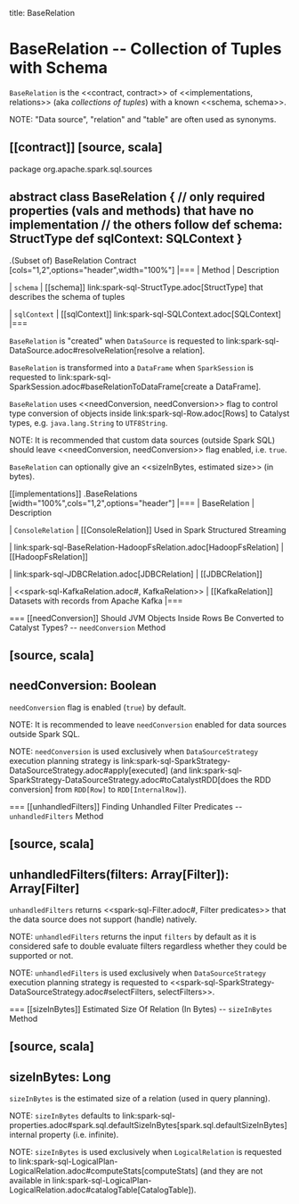 title: BaseRelation

# BaseRelation -- Collection of Tuples with Schema

`BaseRelation` is the <<contract, contract>> of <<implementations, relations>> (aka _collections of tuples_) with a known <<schema, schema>>.

NOTE: "Data source", "relation" and "table" are often used as synonyms.

[[contract]]
[source, scala]
----
package org.apache.spark.sql.sources

abstract class BaseRelation {
  // only required properties (vals and methods) that have no implementation
  // the others follow
  def schema: StructType
  def sqlContext: SQLContext
}
----

.(Subset of) BaseRelation Contract
[cols="1,2",options="header",width="100%"]
|===
| Method
| Description

| `schema`
| [[schema]] link:spark-sql-StructType.adoc[StructType] that describes the schema of tuples

| `sqlContext`
| [[sqlContext]] link:spark-sql-SQLContext.adoc[SQLContext]
|===

`BaseRelation` is "created" when `DataSource` is requested to link:spark-sql-DataSource.adoc#resolveRelation[resolve a relation].

`BaseRelation` is transformed into a `DataFrame` when `SparkSession` is requested to link:spark-sql-SparkSession.adoc#baseRelationToDataFrame[create a DataFrame].

`BaseRelation` uses <<needConversion, needConversion>> flag to control type conversion of objects inside link:spark-sql-Row.adoc[Rows] to Catalyst types, e.g. `java.lang.String` to `UTF8String`.

NOTE: It is recommended that custom data sources (outside Spark SQL) should leave <<needConversion, needConversion>> flag enabled, i.e. `true`.

`BaseRelation` can optionally give an <<sizeInBytes, estimated size>> (in bytes).

[[implementations]]
.BaseRelations
[width="100%",cols="1,2",options="header"]
|===
| BaseRelation
| Description

| `ConsoleRelation`
| [[ConsoleRelation]] Used in Spark Structured Streaming

| link:spark-sql-BaseRelation-HadoopFsRelation.adoc[HadoopFsRelation]
| [[HadoopFsRelation]]

| link:spark-sql-JDBCRelation.adoc[JDBCRelation]
| [[JDBCRelation]]

| <<spark-sql-KafkaRelation.adoc#, KafkaRelation>>
| [[KafkaRelation]] Datasets with records from Apache Kafka
|===

=== [[needConversion]] Should JVM Objects Inside Rows Be Converted to Catalyst Types? -- `needConversion` Method

[source, scala]
----
needConversion: Boolean
----

`needConversion` flag is enabled (`true`) by default.

NOTE: It is recommended to leave `needConversion` enabled for data sources outside Spark SQL.

NOTE: `needConversion` is used exclusively when `DataSourceStrategy` execution planning strategy is link:spark-sql-SparkStrategy-DataSourceStrategy.adoc#apply[executed] (and link:spark-sql-SparkStrategy-DataSourceStrategy.adoc#toCatalystRDD[does the RDD conversion] from `RDD[Row]` to `RDD[InternalRow]`).

=== [[unhandledFilters]] Finding Unhandled Filter Predicates -- `unhandledFilters` Method

[source, scala]
----
unhandledFilters(filters: Array[Filter]): Array[Filter]
----

`unhandledFilters` returns <<spark-sql-Filter.adoc#, Filter predicates>> that the data source does not support (handle) natively.

NOTE: `unhandledFilters` returns the input `filters` by default as it is considered safe to double evaluate filters regardless whether they could be supported or not.

NOTE: `unhandledFilters` is used exclusively when `DataSourceStrategy` execution planning strategy is requested to <<spark-sql-SparkStrategy-DataSourceStrategy.adoc#selectFilters, selectFilters>>.

=== [[sizeInBytes]] Estimated Size Of Relation (In Bytes) -- `sizeInBytes` Method

[source, scala]
----
sizeInBytes: Long
----

`sizeInBytes` is the estimated size of a relation (used in query planning).

NOTE: `sizeInBytes` defaults to link:spark-sql-properties.adoc#spark.sql.defaultSizeInBytes[spark.sql.defaultSizeInBytes] internal property (i.e. infinite).

NOTE: `sizeInBytes` is used exclusively when `LogicalRelation` is requested to link:spark-sql-LogicalPlan-LogicalRelation.adoc#computeStats[computeStats] (and they are not available in link:spark-sql-LogicalPlan-LogicalRelation.adoc#catalogTable[CatalogTable]).
